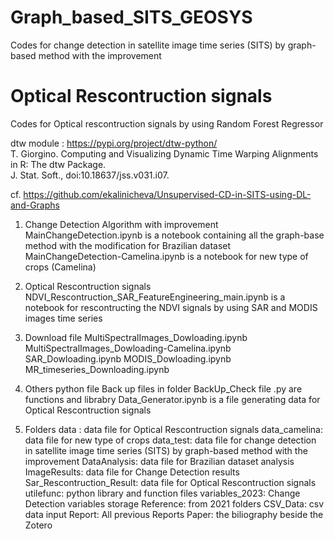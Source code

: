 # Graph_based_SITS_GEOSYS
Codes for change detection in satellite image time series (SITS) by graph-based method with the improvement 
# Optical Rescontruction signals
Codes for Optical rescontruction signals by using Random Forest Regressor

dtw module : https://pypi.org/project/dtw-python/  
             T. Giorgino. Computing and Visualizing Dynamic Time Warping Alignments in R: The dtw Package.  
             J. Stat. Soft., doi:10.18637/jss.v031.i07.

cf. https://github.com/ekalinicheva/Unsupervised-CD-in-SITS-using-DL-and-Graphs  

1. Change Detection Algorithm with improvement 
MainChangeDetection.ipynb is a notebook containing all the graph-base method with the modification for Brazilian dataset
MainChangeDetection-Camelina.ipynb is a notebook for new type of crops (Camelina)

2. Optical Rescontruction signals
NDVI_Rescontruction_SAR_FeatureEngineering_main.ipynb is a notebook for rescontructing the NDVI signals by using SAR and MODIS images time series

3. Download file
MultiSpectralImages_Dowloading.ipynb
MultiSpectralImages_Dowloading-Camelina.ipynb
SAR_Dowloading.ipynb
MODIS_Dowloading.ipynb
MR_timeseries_Downloading.ipynb

4. Others python file
Back up files in folder BackUp_Check
file .py are functions and librabry
Data_Generator.ipynb is a file generating data for Optical Rescontruction signals

5. Folders
data : data file for Optical Rescontruction signals
data_camelina: data file for new type of crops 
data_test: data file for change detection in satellite image time series (SITS) by graph-based method with the improvement 
DataAnalysis: data file for Brazilian dataset analysis
ImageResults: data file for Change Detection results
Sar_Rescontruction_Result: data file for Optical Rescontruction signals
utilefunc: python library and function files
variables_2023:  Change Detection variables storage
Reference: from 2021 folders
CSV_Data: csv data input
Report: All previous Reports
Paper: the biliography beside the Zotero